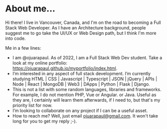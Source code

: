 # About me...

Hi there! I live in Vancouver, Canada, and I'm on the road to becoming a Full Stack Web Developer.
As I have an Architecture background, people suggest me to go take the UI/UX or Web Design path, but I think I'm more into code.

Me in a few lines:

- I am @ojuarapaul. As of 2022, I am a Full Stack Web Dev student. Take a look at my online portfolio: https://ojuarapaul.github.io/myportfolio/index.html.
- I’m interested in any aspect of full stack development.
I’m currently studying HTML | CSS | Javascript | Typescript | JSON | jQuery | APIs | Node | React | MongoDB | Web3 | DApps | Python | Flask | Django. 
- This is not a list with some random languages, libraries and frameworks. For example, I do not mention PHP, Vue or Angular. or Java. Useful as they are, I certainly will learn them afterwards, if I need to, but that's my priority list for now.
- I’m looking to collaborate on any project if I can be a useful asset.
- How to reach me? Well, just email ojuarapaul@gmail.com. It won't take long for you to get my reply ;-).


<!---
ojuarapaul/ojuarapaul is a ✨ special ✨ repository because its `README.md` (this file) appears on your GitHub profile.
You can click the Preview link to take a look at your changes.
--->
